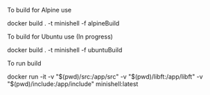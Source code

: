 To build for Alpine use

docker build . -t minishell -f alpineBuild


To build for Ubuntu use (In progress)

docker build . -t minishell -f ubuntuBuild



To run build

docker run -it -v "$(pwd)/src:/app/src" -v "$(pwd)/libft:/app/libft" -v "$(pwd)/include:/app/include" minishell:latest

